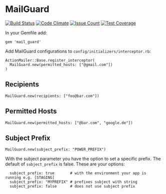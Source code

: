 # MailGuard
[![Build Status](https://travis-ci.org/schmierkov/mail_guard.svg?branch=master)](https://travis-ci.org/schmierkov/mail_guard)
[![Code Climate](https://codeclimate.com/github/schmierkov/mail_guard/badges/gpa.svg)](https://codeclimate.com/github/schmierkov/mail_guard)
[![Issue Count](https://codeclimate.com/github/schmierkov/mail_guard/badges/issue_count.svg)](https://codeclimate.com/github/schmierkov/mail_guard)
[![Test Coverage](https://codeclimate.com/github/schmierkov/mail_guard/badges/coverage.svg)](https://codeclimate.com/github/schmierkov/mail_guard/coverage)

In your Gemfile add:

    gem 'mail_guard'


Add MailGuard configurations to `config/initializers/interceptor.rb`:

    ActionMailer::Base.register_interceptor(
      MailGuard.new(permitted_hosts: ["@gmail.com"])
    )

## Recipients

    MailGuard.new(recipients: ["foo@bar.com"])
    
## Permitted Hosts

    MailGuard.new(permitted_hosts: ["@bar.com", "google.de"])
    
## Subject Prefix

    MailGuard.new(subject_prefix: "POWER_PREFIX")

With the subject parameter you have the option to set a specific prefix. The default of `subject_prefix` is false.
These are your options:

      subject_prefix: true       # with the environment your app is running e.g. [STAGING]
      subject_prefix: "MYPREFIX" # prefixes subject with string
      subject_prefix: false      # does not use subject prefix
